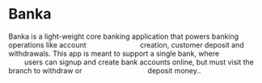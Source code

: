 # Banka
Banka is a light-weight core banking application that powers banking operations like account                           creation, customer deposit and withdrawals. This app is meant to support a single bank, where                               users can signup and create bank accounts online, but must visit the branch to withdraw or                                 deposit money..
